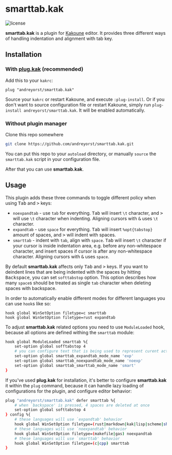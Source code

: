 # smarttab.kak
![license](https://img.shields.io/github/license/andreyorst/smarttab.kak.svg)

**smarttab.kak** is a plugin for [Kakoune](https://github.com/mawww/kakoune) editor.
It provides three different ways of handling indentation and alignment with tab key.

## Installation

### With [plug.kak](https://github.com/andreyorst/plug.kak) (recommended)
Add this to your `kakrc`:
```kak
plug "andreyorst/smarttab.kak"
```
Source your `kakrc` or restart Kakoune, and execute `:plug-install`. Or if you don't want
to source configuration file or restart Kakoune, simply run `plug-install andreyorst/smarttab.kak`.
It will be enabled automatically.

### Without plugin manager

Clone this repo somewhere
```sh
git clone https://github.com/andreyorst/smarttab.kak.git
```

You can put this repo to your `autoload` directory, or manually `source` the `smarttab.kak` script in your configuration file.

After that you can use **smarttab.kak**.

## Usage

This plugin adds these three commands to toggle different policy when using <kbd>Tab</kbd> and <kbd>></kbd> keys:
* `noexpandtab` - use `tab` for everything.
  <kbd>Tab</kbd> will insert `\t` character, and <kbd>></kbd> will use `\t` character when indenting.
  Aligning cursors with <kbd>&</kbd> uses `\t` character.
* `expandtab` - use `space` for everything.
  <kbd>Tab</kbd> will insert `%opt{tabstop}` amount of spaces, and <kbd>></kbd> will indent with spaces.
* `smarttab` - indent with `tab`, align with `space`.
  <kbd>Tab</kbd> will insert `\t` character if your cursor is inside indentation area, e.g. before any
  non-whitespace character, and insert spaces if cursor is after any non-whitespace character. Aligning
  cursors with <kbd>&</kbd> uses `space`.

By default **smarttab.kak** affects only <kbd>Tab</kbd> and <kbd>></kbd> keys. If you want to deindent
lines that are being indented with the spaces by hitting <kbd>Backspace</kbd>, you can set `softtabstop`
option. This option describes how many `space`s should be treated as single `tab` character when deleting
spaces with backspace.

In order to automatically enable different modes for different languages you can use `hook`s like so:

```kak
hook global WinSetOption filetype=c smarttab
hook global WinSetOption filetype=rust expandtab
```

To adjust **smarttab.kak** related options you need to use `ModuleLoaded` hook,
because all options are defined withing the `smarttab` module:

```sh
hook global ModuleLoaded smarttab %{
    set-option global sofftabstop 4
    # you can configure text that is being used to represent curent active mode
    set-option global smarttab_expandtab_mode_name 'exp'
    set-option global smarttab_noexpandtab_mode_name 'noexp'
    set-option global smarttab_smarttab_mode_name 'smart'
}
```

If you've used **plug.kak** for installation, it's better to configure
**smarttab.kak** it within the `plug` command, because it can handle lazy
loading of configurations for the plugin, and configure editor behavior:

```sh
plug "andreyorst/smarttab.kak" defer smarttab %{
    # when `backspace' is pressed, 4 spaces are deleted at once
    set-option global softtabstop 4
} config %{
    # these languages will use `expandtab' behavior
    hook global WinSetOption filetype=(rust|markdown|kak|lisp|scheme|sh|perl) expandtab
    # these languages will use `noexpandtab' behavior
    hook global WinSetOption filetype=(makefile|gas) noexpandtab
    # these languages will use `smarttab' behavior
    hook global WinSetOption filetype=(c|cpp) smarttab
}
```

